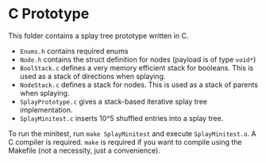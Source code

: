 # C Prototype

This folder contains a splay tree prototype written in C.

* `Enums.h` contains required enums
* `Node.h` contains the struct definition for nodes (payload is of type `void*`)
* `BoolStack.c` defines a very memory efficient stack for booleans. This is used as a stack of directions when splaying.
* `NodeStack.c` defines a stack for nodes. This is used as a stack of parents when splaying.
* `SplayPrototype.c` gives a stack-based iterative splay tree implementation.
* `SplayMinitest.c` inserts 10^5 shuffled entries into a splay tree.

To run the minitest, run `make SplayMinitest` and execute `SplayMinitest.o`. A C compiler is required. `make` is required if you want to compile using the Makefile (not a necessity, just a convenience).
